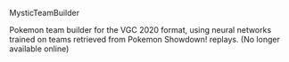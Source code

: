 MysticTeamBuilder

Pokemon team builder for the VGC 2020 format, using neural networks trained on teams retrieved from Pokemon Showdown! replays. (No longer available online)
